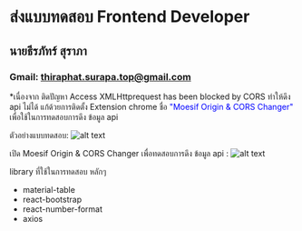 # ส่งแบบทดสอบ Frontend Developer

## นายธีรภัทร์ สุราภา

### Gmail: thiraphat.surapa.top@gmail.com

\*เนื่องจาก ติดปัญหา Access XMLHttprequest has been blocked by CORS ทำให้ดึง api ไม่ได้ แก้ด้วยการติดตั้ง Extension chrome ชื่อ <span style="color:blue">"Moesif Origin & CORS Changer"</span> เพื่อใช้ในการทดสอบการดึง ข้อมูล api

ตัวอย่างแบบทดสอบ:
![alt text](https://firebasestorage.googleapis.com/v0/b/portfolio-thiraphat-surapa.appspot.com/o/1.png?alt=media&token=e2f8e4b4-c137-447a-a3e3-d848227310e4 "png1")

เปิด Moesif Origin & CORS Changer เพื่อทดสอบการดึง ข้อมูล api :
![alt text](https://firebasestorage.googleapis.com/v0/b/portfolio-thiraphat-surapa.appspot.com/o/2.png?alt=media&token=6285810d-638e-4ce1-83ad-50c939a8680f "png2")

library ที่ใช้ในการทดสอบ หลักๆ

- material-table
- react-bootstrap
- react-number-format
- axios
